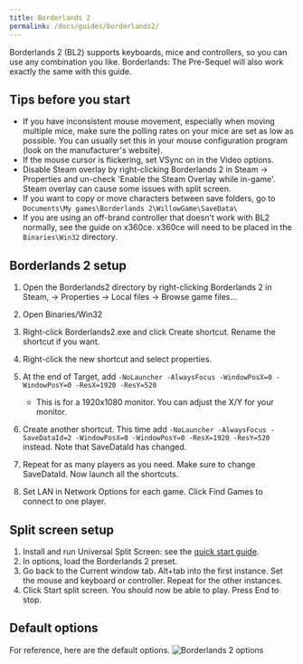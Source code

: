 ```yaml
---
title: Borderlands 2
permalink: /docs/guides/borderlands2/
---
```


Borderlands 2 (BL2) supports keyboards, mice and controllers, so you can use any combination you like.
Borderlands: The Pre-Sequel will also work exactly the same with this guide.

## Tips before you start
* If you have inconsistent mouse movement, especially when moving multiple mice, make sure the polling rates on your mice are set as low as possible. You can usually set this in your mouse configuration program (look on the manufacturer's website).
* If the mouse cursor is flickering, set VSync on in the Video options.
* Disable Steam overlay by right-clicking Borderlands 2 in Steam -> Properties and un-check 'Enable the Steam Overlay while in-game'. Steam overlay can cause some issues with split screen.
* If you want to copy or move characters between save folders, go to `Documents\My games\Borderlands 2\WillowGame\SaveData\`
* If you are using an off-brand controller that doesn't work with BL2 normally, see the guide on x360ce. x360ce will need to be placed in the `Binaries\Win32` directory.

## Borderlands 2 setup
1. Open the Borderlands2 directory by right-clicking Borderlands 2 in Steam, -> Properties -> Local files -> Browse game files...

1. Open Binaries/Win32

1. Right-click Borderlands2.exe and click Create shortcut. Rename the shortcut if you want.

1. Right-click the new shortcut and select properties.

1. At the end of Target, add `-NoLauncher -AlwaysFocus -WindowPosX=0 -WindowPosY=0 -ResX=1920 -ResY=520`
    * This is for a 1920x1080 monitor. You can adjust the X/Y for your monitor.
    
1. Create another shortcut. This time add `-NoLauncher -AlwaysFocus -SaveDataId=2 -WindowPosX=0 -WindowPosY=0 -ResX=1920 -ResY=520` instead. Note that SaveDataId has changed.

1. Repeat for as many players as you need. Make sure to change SaveDataId. Now launch all the shortcuts.

1. Set LAN in Network Options for each game. Click Find Games to connect to one player.

## Split screen setup
1. Install and run Universal Split Screen: see the [quick start guide](https://universalsplitscreen.github.io/docs/quickstart/).
1. In options, load the Borderlands 2 preset.
1. Go back to the Current window tab. Alt+tab into the first instance. Set the mouse and keyboard or controller. Repeat for the other instances.
1. Click Start split screen. You should now be able to play. Press End to stop.

## Default options
For reference, here are the default options.
![Borderlands 2 options](https://raw.githubusercontent.com/UniversalSplitScreen/UniversalSplitScreen.github.io/master/img/bl2_options.png)
